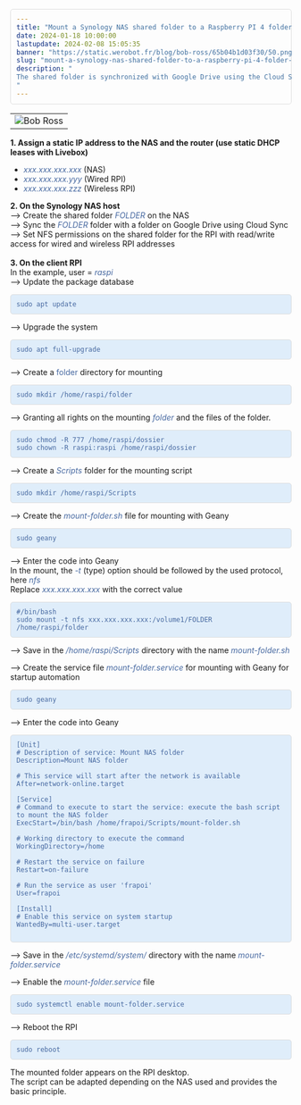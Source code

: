 ```yaml
---
title: "Mount a Synology NAS shared folder to a Raspberry PI 4 folder with NFS"
date: 2024-01-18 10:00:00
lastupdate: 2024-02-08 15:05:35
banner: "https://static.werobot.fr/blog/bob-ross/65b04b1d03f30/50.png"
slug: "mount-a-synology-nas-shared-folder-to-a-raspberry-pi-4-folder-with-nfs"
description: " 
The shared folder is synchronized with Google Drive using the Cloud Sync application of the Synology NAS and thus allows Google Drive to be synchronized with the RPI
"
---
```

<style>
    pre {
        display: flex;
        color: #4769A1;
        background-color: #DFEDFA;
        padding: 10px;
        border: 1px solid #ddd;
        border-radius: 5px;
        overflow-x: auto;
        font-family: monospace;
    }

    code {
        line-height: normal;
    }
</style>

<table>
    <tr>
        <td><img src="https://static.werobot.fr/blog/bob-ross/65b2ca62c795d/50.png" alt="Bob Ross"></td>
    </tr>
</table>

<p><strong>1. Assign a static IP address to the NAS and the router (use static DHCP leases with Livebox)</strong></p>

<ul>
    <li><em><span style="color: #4769A1">xxx.xxx.xxx.xxx </span></em><span>(NAS)</span></li>
    <li><em><span style="color: #4769A1">xxx.xxx.xxx.yyy </span></em><span>(Wired RPI)</span></li>
    <li><em><span style="color: #4769A1">xxx.xxx.xxx.zzz </span></em><span>(Wireless RPI)</span></li>
</ul>

<p><strong>2. On the Synology NAS host</strong><br />
    --> Create the shared folder <em><span style="color: #4769A1">FOLDER</span></em> on the NAS<br />
    --> Sync the <em><span style="color: #4769A1">FOLDER</span></em> folder with a folder on Google Drive using Cloud Sync<br />
    --> Set NFS permissions on the shared folder for the RPI with read/write access for wired and wireless RPI addresses<br />
    <br />
    <strong>3. On the client RPI</strong><br />
    In the example, user = <em><span style="color: #4769A1">raspi</span></em><br />
    --> Update the package database
</p>

<pre>
<code>sudo apt update
</code>
</pre>

<p>--> Upgrade the system</p>

<pre>
<code>sudo apt full-upgrade
</code>
</pre>

<p>--> Create a <span style="color: #4769A1">folder</span> directory for mounting</p>

<pre>
<code>sudo mkdir /home/raspi/folder
</code>
</pre>

<p>--> Granting all rights on the mounting <em><span style="color: #4769A1">folder</span></em> and the files of the folder.</p>

<pre>
<code>sudo chmod -R 777 /home/raspi/dossier
sudo chown -R raspi:raspi /home/raspi/dossier
</code>
</pre>

<p>--> Create a <em><span style="color: #4769A1">Scripts</span></em> folder for the mounting script</p>

<pre>
<code>sudo mkdir /home/raspi/Scripts
</code>
</pre>

<p>--> Create the <em><span style="color: #4769A1">mount-folder.sh</span></em> file for mounting with Geany
</p>

<pre>
<code>sudo geany
</code>
</pre>

<p>--> Enter the code into Geany<br />
    In the mount, the <em><span style="color: #4769A1">-t </span></em> (type) option should be followed by the used protocol, here <em><span style="color: #4769A1">nfs</span></em><br/>
    Replace <em><span style="color: #4769A1">xxx.xxx.xxx.xxx</span></em> with the correct value
</p>

<pre>
<code>#/bin/bash
sudo mount -t nfs xxx.xxx.xxx.xxx:/volume1/FOLDER /home/raspi/folder
</code>
</pre>

<p>--> Save in the <em><span style="color: #4769A1">/home/raspi/Scripts</span></em> directory with the name <em><span style="color: #4769A1">mount-folder.sh</span></em>
</p>

<p>--> Create the service file <em><span style="color: #4769A1">mount-folder.service</span></em> for mounting with Geany for startup automation
</p>

<pre>
<code>sudo geany
</code>
</pre>

<p>--> Enter the code into Geany</p>

<pre>
<code>[Unit]
# Description of service: Mount NAS folder
Description=Mount NAS folder

# This service will start after the network is available
After=network-online.target

[Service]
# Command to execute to start the service: execute the bash script to mount the NAS folder
ExecStart=/bin/bash /home/frapoi/Scripts/mount-folder.sh

# Working directory to execute the command
WorkingDirectory=/home

# Restart the service on failure
Restart=on-failure

# Run the service as user 'frapoi'
User=frapoi

[Install]
# Enable this service on system startup
WantedBy=multi-user.target

</code>
</pre>

<p>--> Save in the <em><span style="color: #4769A1">/etc/systemd/system/</span></em> directory with the name <em><span style="color: #4769A1">mount-folder.service</span></em>
</p>

<p>--> Enable the <em><span style="color: #4769A1">mount-folder.service</span></em> file</p>

<pre>
<code>sudo systemctl enable mount-folder.service
</code>
</pre>

<p>--> Reboot the RPI

<pre>
<code>sudo reboot
</code>
</pre>

The mounted folder appears on the RPI desktop.<br/>
The script can be adapted depending on the NAS used and provides the basic principle.
</p>

    